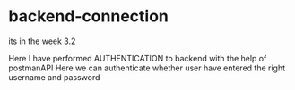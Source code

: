 # backend-connection 

its in the week 3.2

Here I have performed AUTHENTICATION to backend with the help of postmanAPI
Here we can authenticate whether user have entered the right username and password 
